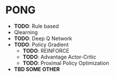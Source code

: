 # PONG

* **TODO**: Rule based
* Qlearning
* **TODO**: Deep Q Network
* **TODO**: Policy Gradient
  * **TODO**: REINFORCE
  * **TODO**: Advantage Actor-Critic
  * **TODO**: Proximal Policy Optimization 
* **TBD SOME OTHER**
